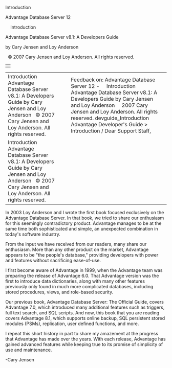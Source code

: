 Introduction




Advantage Database Server 12  

    Introduction

Advantage Database Server v8.1: A Developers Guide

by Cary Jensen and Loy Anderson

  © 2007 Cary Jensen and Loy Anderson. All rights reserved.

|  |
| --- |
|  |

|  |  |  |  |  |
| --- | --- | --- | --- | --- |
| Introduction  Advantage Database Server v8.1: A Developers Guide  by Cary Jensen and Loy Anderson    © 2007 Cary Jensen and Loy Anderson. All rights reserved. |  |  | Feedback on: Advantage Database Server 12 -     Introduction Advantage Database Server v8.1: A Developers Guide by Cary Jensen and Loy Anderson     2007 Cary Jensen and Loy Anderson. All rights reserved. devguide\_Introduction Advantage Developer's Guide > Introduction / Dear Support Staff, |  |
| Introduction  Advantage Database Server v8.1: A Developers Guide  by Cary Jensen and Loy Anderson    © 2007 Cary Jensen and Loy Anderson. All rights reserved. |  |  |  |  |

In 2003 Loy Anderson and I wrote the first book focused exclusively on the Advantage Database Server. In that book, we tried to share our enthusiasm for this seemingly contradictory product. Advantage manages to be at the same time both sophisticated and simple, an unexpected combination in today's software industry.

From the input we have received from our readers, many share our enthusiasm. More than any other product on the market, Advantage appears to be "the people's database," providing developers with power and features without sacrificing ease-of-use.

I first become aware of Advantage in 1999, when the Advantage team was preparing the release of Advantage 6.0. That Advantage version was the first to introduce data dictionaries, along with many other features previously only found in much more complicated databases, including stored procedures, views, and role-based security.

Our previous book, Advantage Database Server: The Official Guide, covers Advantage 7.0, which introduced many additional features such as triggers, full text search, and SQL scripts. And now, this book that you are reading covers Advantage 8.1, which supports online backup, SQL persistent stored modules (PSMs), replication, user defined functions, and more.

I repeat this short history in part to share my amazement at the progress that Advantage has made over the years. With each release, Advantage has gained advanced features while keeping true to its promise of simplicity of use and maintenance.

-Cary Jensen